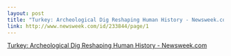 ```yaml
--- 
layout: post
title: "Turkey: Archeological Dig Reshaping Human History - Newsweek.com"
link: http://www.newsweek.com/id/233844/page/1
---
```

<a href="http://www.newsweek.com/id/233844/page/1">Turkey:
Archeological Dig Reshaping Human History - Newsweek.com</a>

